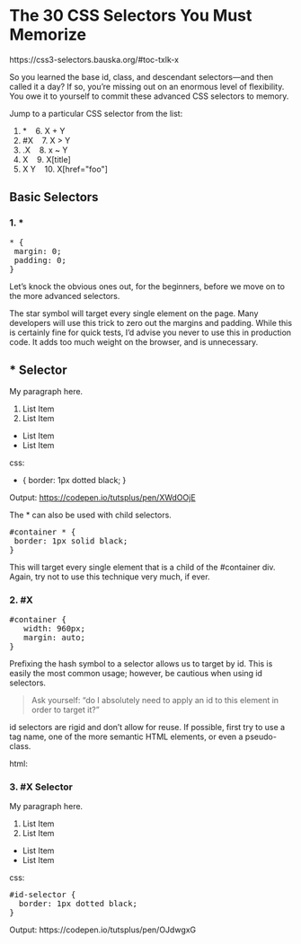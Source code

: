 <h1>The 30 CSS Selectors You Must Memorize</h1>
https://css3-selectors.bauska.org/#toc-txlk-x

<p>So you learned the base id, class, and descendant selectors—and then called it a day? If so, you’re missing out on an enormous level of flexibility. You owe it to yourself to commit these advanced CSS selectors to memory.</p>

<p>Jump to a particular CSS selector from the list:</p>

1. &ast; &nbsp;&nbsp;				6. X + Y
2. #X	 &nbsp;&nbsp;				7. X > Y
3. .X	&nbsp;&nbsp;				8. x ~ Y
4. X	&nbsp;&nbsp;				9. X[title]
5. X Y	&nbsp;&nbsp;				10. X[href="foo"]

<h2>Basic Selectors</h2>
<!--~~~~~~~~~~~~~~~~~~~~~~~~~~~~~~~~~~~~~~~~~~~~~~~~~~~~~~~~~~~~~~~~~~~~~~~~~~~~~~~~~~~~~~~~~~~~-->
<h3>1. &ast;</h3>
<!--~~~~~~~~~~~~~~~~~~~~~~~~~~~~~~~~~~~~~~~~~~~~~~~~~~~~~~~~~~~~~~~~~~~~~~~~~~~~~~~~~~~~~~~~~~~~-->

<pre>
* {
 margin: 0;
 padding: 0;
}
</pre>

<p>Let’s knock the obvious ones out, for the beginners, before we move on to the more advanced selectors.</p>

The star symbol will target every single element on the page. Many developers will use this trick to zero out the margins and padding. While this is certainly fine for quick tests, I’d advise you never to use this in production code. It adds too much weight on the browser, and is unnecessary.

<h2>* Selector</h2>

<p> My paragraph here. </p>

<ol>
  <li> List Item</li>
  <li> List Item</li>
</ol>

<ul>
  <li> List Item</li>
  <li> List Item</li>
</ul>  

css:
* { 
  border: 1px dotted black; 
}

Output: https://codepen.io/tutsplus/pen/XWdOOjE

<p>The &ast; can also be used with child selectors.</p>
<pre>
#container * {
 border: 1px solid black;
}
</pre>

<p>This will target every single element that is a child of the #container div. Again, try not to use this technique very much, if ever.</p>
<!--~~~~~~~~~~~~~~~~~~~~~~~~~~~~~~~~~~~~~~~~~~~~~~~~~~~~~~~~~~~~~~~~~~~~~~~~~~~~~~~~~~~~~~~~~~~~-->
<h3>2. #X</h3>
<!--~~~~~~~~~~~~~~~~~~~~~~~~~~~~~~~~~~~~~~~~~~~~~~~~~~~~~~~~~~~~~~~~~~~~~~~~~~~~~~~~~~~~~~~~~~~~-->
<pre>
#container {
   width: 960px;
   margin: auto;
}
</pre>
Prefixing the hash symbol to a selector allows us to target by id. This is easily the most common usage; however, be cautious when using id selectors.

<blockquote>
Ask yourself: “do I absolutely need to apply an id to this element in order to target it?”
</blockquote>
id selectors are rigid and don’t allow for reuse. If possible, first try to use a tag name, one of the more semantic HTML elements, or even a pseudo-class.

html:
<h3>3. #X Selector</h3>

<div id="id-selector">
   <p> My paragraph here. </p>
   <ol>
      <li> List Item</li>
      <li> List Item</li>
   </ol>

   <ul>
      <li> List Item</li>
      <li> List Item</li>
   </ul>   
</div>
css:
<pre>
#id-selector {
  border: 1px dotted black; 
}
</pre>
Output: https://codepen.io/tutsplus/pen/OJdwgxG



